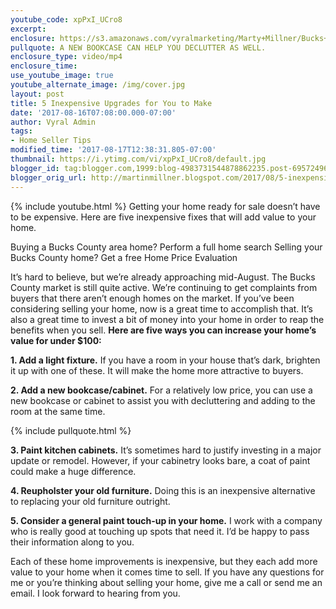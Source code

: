 ```yaml
---
youtube_code: xpPxI_UCro8
excerpt:
enclosure: https://s3.amazonaws.com/vyralmarketing/Marty+Millner/Bucks+County+Real+Estate+-+5+inexpensive+home+repairs.mp4
pullquote: A NEW BOOKCASE CAN HELP YOU DECLUTTER AS WELL.
enclosure_type: video/mp4
enclosure_time:
use_youtube_image: true
youtube_alternate_image: /img/cover.jpg
layout: post
title: 5 Inexpensive Upgrades for You to Make
date: '2017-08-16T07:08:00.000-07:00'
author: Vyral Admin
tags:
- Home Seller Tips
modified_time: '2017-08-17T12:38:31.805-07:00'
thumbnail: https://i.ytimg.com/vi/xpPxI_UCro8/default.jpg
blogger_id: tag:blogger.com,1999:blog-4983731544878862235.post-6957249604080796454
blogger_orig_url: http://martinmillner.blogspot.com/2017/08/5-inexpensive-upgrades-for-you-to-make.html
---
```

{% include youtube.html %}
Getting your home ready for sale doesn’t have to be expensive. Here are five inexpensive fixes that will add value to your home.

Buying a Bucks County area home?  Perform a full home search
Selling your Bucks County home? Get a free Home Price Evaluation


It’s hard to believe, but we’re already approaching mid-August. The Bucks County market is still quite active. We’re continuing to get complaints from buyers that there aren’t enough homes on the market. If you’ve been considering selling your home, now is a great time to accomplish that. It’s also a great time to invest a bit of money into your home in order to reap the benefits when you sell. **Here are five ways you can increase your home’s value for under $100:**

**1. Add a light fixture.** If you have a room in your house that’s dark, brighten it up with one of these. It will make the home more attractive to buyers.

**2. Add a new bookcase/cabinet.** For a relatively low price, you can use a new bookcase or cabinet to assist you with decluttering and adding to the room at the same time.

{% include pullquote.html %}

**3. Paint kitchen cabinets.** It’s sometimes hard to justify investing in a major update or remodel. However, if your cabinetry looks bare, a coat of paint could make a huge difference.

**4. Reupholster your old furniture.** Doing this is an inexpensive alternative to replacing your old furniture outright.

**5. Consider a general paint touch-up in your home.** I work with a company who is really good at touching up spots that need it. I’d be happy to pass their information along to you.

Each of these home improvements is inexpensive, but they each add more value to your home when it comes time to sell. If you have any questions for me or you’re thinking about selling your home, give me a call or send me an email. I look forward to hearing from you.
